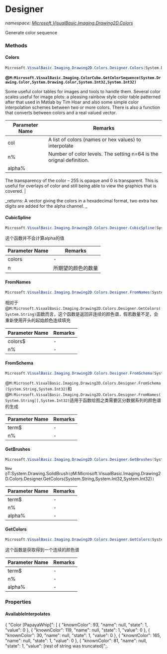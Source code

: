 ﻿# Designer
_namespace: [Microsoft.VisualBasic.Imaging.Drawing2D.Colors](./index.md)_

Generate color sequence



### Methods

#### Colors
```csharp
Microsoft.VisualBasic.Imaging.Drawing2D.Colors.Designer.Colors(System.Drawing.Color[],System.Int32,System.Int32)
```
**@``M:Microsoft.VisualBasic.Imaging.ColorCube.GetColorSequence(System.Drawing.Color,System.Drawing.Color,System.Int32,System.Int32)``**
 
 Some useful color tables for images and tools to handle them.
 Several color scales useful for image plots: a pleasing rainbow style color table patterned after 
 that used in Matlab by Tim Hoar and also some simple color interpolation schemes between two or 
 more colors. There is also a function that converts between colors and a real valued vector.

|Parameter Name|Remarks|
|--------------|-------|
|col|A list of colors (names or hex values) to interpolate|
|n%|Number of color levels. The setting n=64 is the orignal definition.|
|alpha%|
 The transparency of the color – 255 is opaque and 0 is transparent. This is useful for 
 overlays of color and still being able to view the graphics that is covered.
 |


_returns: 
 A vector giving the colors in a hexadecimal format, two extra hex digits are added for the alpha channel.
 _

#### CubicSpline
```csharp
Microsoft.VisualBasic.Imaging.Drawing2D.Colors.Designer.CubicSpline(System.Collections.Generic.IEnumerable{System.Drawing.Color},System.Int32,System.Int32)
```
这个函数并不会计算alpha的值

|Parameter Name|Remarks|
|--------------|-------|
|colors|-|
|n|所期望的颜色的数量|


#### FromNames
```csharp
Microsoft.VisualBasic.Imaging.Drawing2D.Colors.Designer.FromNames(System.String[],System.Int32)
```
相对于@``M:Microsoft.VisualBasic.Imaging.Drawing2D.Colors.Designer.GetColors(System.String)``函数而言，这个函数是返回非连续的颜色谱，假若数量不足，会重新使用开头的起始颜色连续填充

|Parameter Name|Remarks|
|--------------|-------|
|colors$|-|
|n%|-|


#### FromSchema
```csharp
Microsoft.VisualBasic.Imaging.Drawing2D.Colors.Designer.FromSchema(System.String,System.Int32)
```
@``M:Microsoft.VisualBasic.Imaging.Drawing2D.Colors.Designer.FromSchema(System.String,System.Int32)``和@``M:Microsoft.VisualBasic.Imaging.Drawing2D.Colors.Designer.FromNames(System.String[],System.Int32)``适用于函数绘图之类需要区分数据系列的颜色谱的生成

|Parameter Name|Remarks|
|--------------|-------|
|term$|-|
|n%|-|


#### GetBrushes
```csharp
Microsoft.VisualBasic.Imaging.Drawing2D.Colors.Designer.GetBrushes(System.String,System.Int32,System.Int32)
```
``New @``T:System.Drawing.SolidBrush``(@``M:Microsoft.VisualBasic.Imaging.Drawing2D.Colors.Designer.GetColors(System.String,System.Int32,System.Int32)``)``

|Parameter Name|Remarks|
|--------------|-------|
|term$|-|
|n%|-|
|alpha%|-|


#### GetColors
```csharp
Microsoft.VisualBasic.Imaging.Drawing2D.Colors.Designer.GetColors(System.String,System.Int32,System.Int32)
```
这个函数是获取得到一个连续的颜色谱

|Parameter Name|Remarks|
|--------------|-------|
|term$|-|
|n%|-|
|alpha%|-|



### Properties

#### AvailableInterpolates
{ 
 "Color [PapayaWhip]": [
 {
 "knownColor": 93,
 "name": null,
 "state": 1,
 "value": 0
 },
 {
 "knownColor": 119,
 "name": null,
 "state": 1,
 "value": 0
 },
 {
 "knownColor": 30,
 "name": null,
 "state": 1,
 "value": 0
 },
 {
 "knownColor": 165,
 "name": null,
 "state": 1,
 "value": 0
 },
 {
 "knownColor": 81,
 "name": null,
 "state": 1,
 "value": [rest of string was truncated]";.
